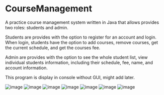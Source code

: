 # CourseManagement

A practice course management system written in Java that allows provides two roles: students and admin.

Students are provides with the option to register for an account and login.
When login, students have the option to add courses, remove courses, get the current schedule, and get the courses fee.

Admin are provides with the option to see the whole student list, view individual students information, including their schedule, fee, name, and account information.

This program is display in console without GUI, might add later.

![image](https://user-images.githubusercontent.com/72901256/121606669-97d2c600-ca1c-11eb-82f2-d35fe1ed8e8f.png)
![image](https://user-images.githubusercontent.com/72901256/121606741-ba64df00-ca1c-11eb-94b4-cefc8e6bec0c.png)
![image](https://user-images.githubusercontent.com/72901256/121606829-dec0bb80-ca1c-11eb-813d-eaa77405944d.png)
![image](https://user-images.githubusercontent.com/72901256/121606928-10d21d80-ca1d-11eb-9a3b-ee6d156e3d31.png)
![image](https://user-images.githubusercontent.com/72901256/121606965-247d8400-ca1d-11eb-846f-5511d44f0da6.png)
![image](https://user-images.githubusercontent.com/72901256/121606979-32330980-ca1d-11eb-978d-391bf774535e.png)
![image](https://user-images.githubusercontent.com/72901256/121607011-4119bc00-ca1d-11eb-8a97-4faa05c9e081.png)
